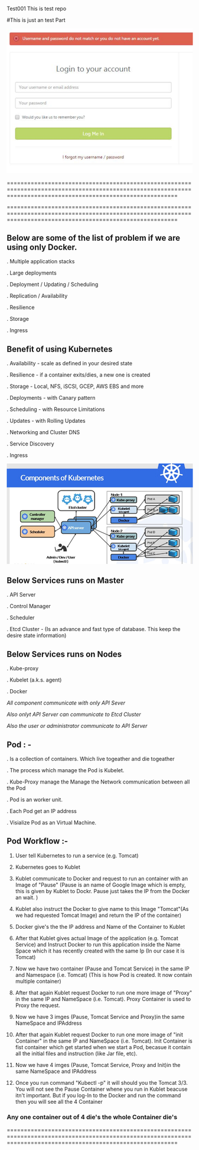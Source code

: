 Test001
This is test repo

#This is just an test Part

![](Test1/Error.JPG)



==============================================================================================================================================================

==============================================================================================================================================================

## Below are some of the list of problem if we are using only Docker.

. Multiple application stacks

. Large deployments

. Deployment / Updating / Scheduling

. Replication / Availability

. Resilience

. Storage

. Ingress

## Benefit of using Kubernetes

. Availability - scale as defined in your desired state

. Resilience - if a container exits/dies, a new one is created

. Storage - Local, NFS, iSCSI, GCEP, AWS EBS and more

. Deployments - with Canary pattern

. Scheduling - with Resource Limitations

. Updates - with Rolling Updates

. Networking and Cluster DNS

. Service Discovery

. Ingress

![](Test1/Kubernetes%20Workflow.jpg)

## Below Services runs on Master

. API Server

. Control Manager

. Scheduler

. Etcd Cluster - (Is an advance and fast type of database. This keep the desire state information)

## Below Services runs on Nodes

. Kube-proxy

. Kubelet (a.k.s. agent)

. Docker

*All component communicate with only API Sever*

*Also onlyt API Server can communicate to Etcd Cluster*

*Also the user or administrator communicate to API Server*

## Pod : -

. Is a collection of containers. Which live togeather and die togeather

. The process which manage the Pod is Kubelet.

. Kube-Proxy manage the Manage the Network communication between all the Pod

. Pod is an worker unit.

. Each Pod get an IP address

. Visialize Pod as an Virtual Machine.

## Pod Workflow :-

1. User tell Kubernetes to run a service (e.g. Tomcat)

2. Kubernetes goes to Kublet

3. Kublet communicate to Docker and request to run an container with an Image of "Pause" (Pause is an name of Google Image which is    empty, this is given by Kublet to Dockr. Pause just takes the IP from the Docker an wait. )

4. Kublet also instruct the Docker to give name to this Image "Tomcat"(As we had requested Tomcat Image) and return the IP of the container)

5. Docker give's the the IP address and Name of the Container to Kublet

6. After that Kublet gives actual Image of the application (e.g. Tomcat Service) and Instruct Docker to run this application inside the Name Space which it has recently created with the same Ip (In our case it is Tomcat)

7. Now we have two container (Pause and Tomcat Service) in the same IP and Namespace (i.e. Tomcat) (This is how Pod is created. It now contain multiple container)

8. After that again Kublet request Docker to run one more image of "Proxy" in the same IP and NameSpace (i.e. Tomcat). Proxy Container is used to Proxy the request.

9. Now we have 3 imges (Pause, Tomcat Service and Proxy)in the same NameSpace and IPAddress

10. After that again Kublet request Docker to run one more image of "init Container" in the same IP and NameSpace (i.e. Tomcat). Init Container is fist container which get started when we start a Pod, becasue it contain all the initial files and instruction (like Jar file, etc).

11. Now we have 4 imges (Pause, Tomcat Service, Proxy and Init)in the same NameSpace and IPAddress

12. Once you run command "Kubectl -p" it will should you the Tomcat 3/3. You will not see the Pause Container whene you run in Kublet beacuse itn't important. But if you log-In to the Docker and run the command then you will see all the 4 Container

### Any one container out of 4 die's the whole Container die's

==============================================================================================================================================================

